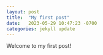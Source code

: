 ```yaml
---
layout: post
title:  "My first post"
date:   2023-05-29 10:47:23 -0700
categories: jekyll update
---
```


Welcome to my first post!

